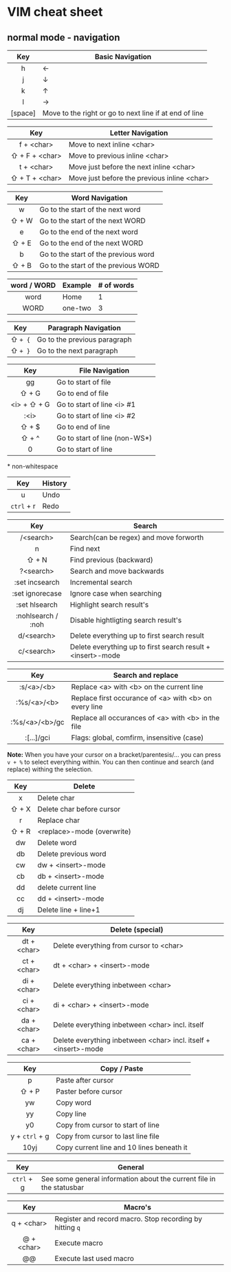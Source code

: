 # VIM cheat sheet
## normal mode - navigation

| Key | Basic Navigation
|:---:|---
| h | &#8592;
| j | &#8595;
| k | &#8593;
| l | &#8594;
| [space] | Move to the right or go to next line if at end of line

| Key | Letter Navigation
|:---:|---
| f + \<char\> | Move to next inline \<char\>
| &#8679; + F + \<char\> | Move to previous inline \<char\>
| t + \<char\> | Move just before the next inline \<char\>
| &#8679; + T +  \<char\> | Move just before the previous inline \<char\>

| Key | Word Navigation
|:---:|---
| w | Go to the start of the next word
| &#8679; + W | Go to the start of the next WORD
| e | Go to the end of the next word
| &#8679; + E | Go to the end of the next WORD
| b | Go to the start of the previous word
| &#8679; + B | Go to the start of the previous WORD

| word / WORD | Example | # of words
|:---:|---|---
| word | Home | 1
| WORD | one-two | 3

| Key | Paragraph Navigation
|:---:|---
| &#8679; `+ {` | Go to the previous paragraph
| &#8679; `+ }` | Go to the next paragraph

| Key | File Navigation
|:---:|---
| gg | Go to start of file
| &#8679; + G | Go to end of file
| \<i\> +  &#8679; + G | Go to start of line \<i\> #1
| :\<i\> | Go to start of line \<i\> #2
| &#8679; + $ | Go to end of line
| &#8679; + ^ | Go to start of line (non-WS*)
| 0 | Go to start of line

\* non-whitespace

| Key | History
|:---:|---
| u | Undo
| `ctrl` + r | Redo

| Key | Search
|:---:|---
| /\<search\> | Search(can be regex) and move forworth
| n | Find next
| &#8679; + N | Find previous (backward)
| ?\<search\> | Search and move backwards
| :set incsearch | Incremental search
| :set ignorecase | Ignore case when searching
| :set hlsearch | Highlight search result\'s
| :nohlsearch / :noh | Disable hightligting search result\'s
| d/\<search\> | Delete everything up to first search result
| c/\<search\> | Delete  everything up to first search result + \<insert\>-mode

| Key | Search and replace
|:---:|---
| :s/\<a\>/\<b\> | Replace \<a\> with \<b\> on the current line
| :%s/\<a\>/\<b\> | Replace first occurance of \<a\> with \<b\> on every line
| :%s/\<a\>/\<b\>/gc | Replace all occurances of \<a\> with \<b\> in the file
| :[...]/gci | Flags: global, comfirm, insensitive (case)

__Note:__
When you have your cursor on a bracket/parentesis/... you can press `v + %` to select everything within. You can then continue and search (and replace) withing the selection.

| Key | Delete
|:---:|---
| x | Delete char
| &#8679; + X | Delete char before cursor
| r | Replace char
| &#8679; + R | \<replace\>-mode (overwrite)
| dw | Delete word
| db | Delete previous word
| cw | dw + \<insert\>-mode
| cb | db + \<insert\>-mode
| dd | delete current line
| cc | dd + \<insert\>-mode
| dj | Delete line + line+1

| Key | Delete (special)
|:---:|---
| dt + \<char\> | Delete everything from cursor to \<char\>
| ct + \<char\> | dt + \<char\> + \<insert\>-mode
| di + \<char\> | Delete everything inbetween \<char\>
| ci + \<char\> | di + \<char\> + \<insert\>-mode
| da + \<char\> | Delete everything inbetween \<char\> incl. itself
| ca + \<char\> | Delete everything inbetween \<char\> incl. itself + \<insert\>-mode

| Key | Copy / Paste
|:---:|---
| p | Paste after cursor
| &#8679; + P | Paster before cursor
| yw | Copy word
| yy | Copy line
| y0 | Copy from cursor to start of line
| y + `ctrl` + g | Copy from cursor to last line file
| 10yj | Copy current line and 10 lines beneath it

| Key | General
|:---:|---
| `ctrl` + g | See some general information about the current file in the statusbar

| Key | Macro's
|:---:|---
| q + \<char\> | Register and record macro. Stop recording by hitting `q`
| @ + \<char\> | Execute macro
| @@ | Execute last used macro
